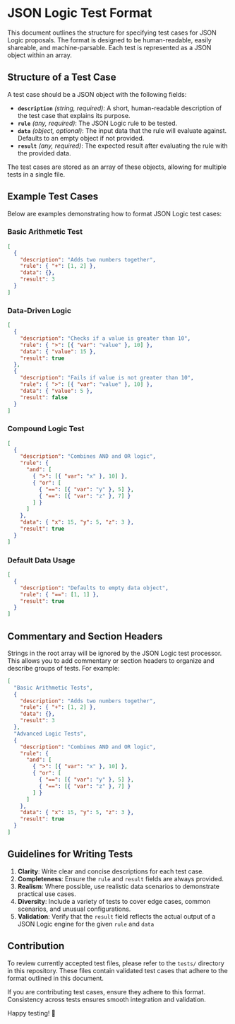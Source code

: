 # JSON Logic Test Format

This document outlines the structure for specifying test cases for JSON Logic proposals. The format is designed to be human-readable, easily shareable, and machine-parsable. Each test is represented as a JSON object within an array.

## Structure of a Test Case

A test case should be a JSON object with the following fields:

- **`description`** *(string, required)*: A short, human-readable description of the test case that explains its purpose.
- **`rule`** *(any, required)*: The JSON Logic rule to be tested.
- **`data`** *(object, optional)*: The input data that the rule will evaluate against. Defaults to an empty object if not provided.
- **`result`** *(any, required)*: The expected result after evaluating the rule with the provided data.

The test cases are stored as an array of these objects, allowing for multiple tests in a single file.





## Example Test Cases

Below are examples demonstrating how to format JSON Logic test cases:

### Basic Arithmetic Test

```json
[
  {
    "description": "Adds two numbers together",
    "rule": { "+": [1, 2] },
    "data": {},
    "result": 3
  }
]
```

### Data-Driven Logic

```json
[
  {
    "description": "Checks if a value is greater than 10",
    "rule": { ">": [{ "var": "value" }, 10] },
    "data": { "value": 15 },
    "result": true
  },
  {
    "description": "Fails if value is not greater than 10",
    "rule": { ">": [{ "var": "value" }, 10] },
    "data": { "value": 5 },
    "result": false
  }
]
```

### Compound Logic Test

```json
[
  {
    "description": "Combines AND and OR logic",
    "rule": {
      "and": [
        { ">": [{ "var": "x" }, 10] },
        { "or": [
          { "==": [{ "var": "y" }, 5] },
          { "==": [{ "var": "z" }, 7] }
        ] }
      ]
    },
    "data": { "x": 15, "y": 5, "z": 3 },
    "result": true
  }
]
```

### Default Data Usage

```json
[
  {
    "description": "Defaults to empty data object",
    "rule": { "==": [1, 1] },
    "result": true
  }
]
```


## Commentary and Section Headers

Strings in the root array will be ignored by the JSON Logic test processor. This allows you to add commentary or section headers to organize and describe groups of tests. For example:

```json
[
  "Basic Arithmetic Tests",
  {
    "description": "Adds two numbers together",
    "rule": { "+": [1, 2] },
    "data": {},
    "result": 3
  },
  "Advanced Logic Tests",
  {
    "description": "Combines AND and OR logic",
    "rule": {
      "and": [
        { ">": [{ "var": "x" }, 10] },
        { "or": [
          { "==": [{ "var": "y" }, 5] },
          { "==": [{ "var": "z" }, 7] }
        ] }
      ]
    },
    "data": { "x": 15, "y": 5, "z": 3 },
    "result": true
  }
]
```

## Guidelines for Writing Tests

1. **Clarity**: Write clear and concise descriptions for each test case.
2. **Completeness**: Ensure the `rule` and `result` fields are always provided.
3. **Realism**: Where possible, use realistic data scenarios to demonstrate practical use cases.
4. **Diversity**: Include a variety of tests to cover edge cases, common scenarios, and unusual configurations.
5. **Validation**: Verify that the `result` field reflects the actual output of a JSON Logic engine for the given `rule` and `data`

## Contribution

To review currently accepted test files, please refer to the `tests/` directory in this repository. These files contain validated test cases that adhere to the format outlined in this document.

If you are contributing test cases, ensure they adhere to this format. Consistency across tests ensures smooth integration and validation.

Happy testing! 🚀

